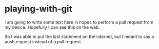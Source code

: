 # playing-with-git

I am going to write some text here in hopes to perform a pull request
from my device. Hopefully I can see this on the web.

So I was able to put the last statement on the internet, but I meant to say 
a push request instead of a pull request. 
